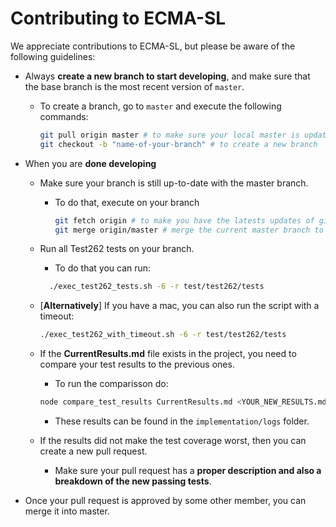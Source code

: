 # Contributing to ECMA-SL

We appreciate contributions to ECMA-SL, but please be aware of the following guidelines:

- Always **create a new branch to start developing**, and make sure that the base branch is the most recent version of `master`.
  - To create a branch, go to `master` and execute the following commands:
    ```bash
    git pull origin master # to make sure your local master is updated with the one on github
    git checkout -b "name-of-your-branch" # to create a new branch
    ```

- When you are **done developing**
  - Make sure your branch is still up-to-date with the master branch.
    - To do that, execute on your branch
      ```bash
      git fetch origin # to make you have the latests updates of github branchs
      git merge origin/master # merge the current master branch to your development branch
      ```

  - Run all Test262 tests on your branch.
    - To do that you can run:
    ```bash
      ./exec_test262_tests.sh -6 -r test/test262/tests
    ```

  - [**Alternatively**] If you have a mac, you can also run the script with a timeout:
    ```bash
    ./exec_test262_with_timeout.sh -6 -r test/test262/tests
    ```

  - If the **CurrentResults.md** file exists in the project, you need to compare your test results to the previous ones.
    - To run the comparisson do:
    ```bash
    node compare_test_results CurrentResults.md <YOUR_NEW_RESULTS.md>
    ```
    - These results can be found in the `implementation/logs` folder.


  - If the results did not make the test coverage worst, then you can create a new pull request.
    - Make sure your pull request has a **proper description and also a breakdown of the new passing tests**.


- Once your pull request is approved by some other member, you can merge it into master.
